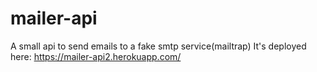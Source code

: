 # mailer-api
A small api to send emails to a fake smtp service(mailtrap) It's deployed here: https://mailer-api2.herokuapp.com/
